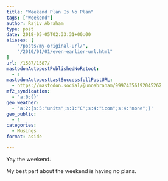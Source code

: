 ```yaml
---
title: "Weekend Plan Is No Plan"
tags: ["Weekend"]
author: Rajiv Abraham
type: post
date: 2018-05-05T02:33:31+00:00
aliases: [
    "/posts/my-original-url/",
    "/2010/01/01/even-earlier-url.html"
]
url: /1587/1587/
mastodonAutopostPublishedNoRetoot:
  - 1
mastodonAutopostLastSuccessfullPostURL:
  - https://mastodon.social/@unoabraham/99974356192045262
mf2_syndication:
  - 'a:0:{}'
geo_weather:
  - 'a:2:{s:5:"units";s:1:"C";s:4:"icon";s:4:"none";}'
geo_public:
  - 1
categories:
  - Musings
format: aside

---
```

Yay the weekend.

My best part about the weekend is having no plans.